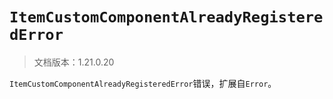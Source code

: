 # `ItemCustomComponentAlreadyRegisteredError`

> 文档版本：1.21.0.20

`ItemCustomComponentAlreadyRegisteredError`错误，扩展自`Error`。

